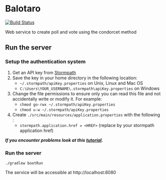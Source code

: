 # Balotaro
[![Build Status](https://travis-ci.org/slimaku/balotaro.svg?branch=master)](https://travis-ci.org/slimaku/balotaro)

Web service to create poll and vote using the condorcet method

## Run the server
### Setup the authentication system
1. Get an API key from [Stormpath](https://stormpath.com)
2. Save the key in your home directory in the following location:
    * `~/.stormpath/apiKey.properties` on Unix, Linux and Mac OS
    * `C:\Users\YOUR_USERNAME\.stormpath\apiKey.properties` on Windows
3. Change the file permissions to ensure only you can read this file and not accidentally write or modify it. For example:
    * `chmod go-rwx ~/.stormpath/apiKey.properties`
    * `chmod u-w ~/.stormpath/apiKey.properties`
4. Create `./src/main/resources/application.properties` with the following :
    * `stormpath.application.href = <HREF>` (replace <HREF> by your stormpath application href)
    
***If you encounter problems look at this [tutorial](https://docs.stormpath.com/java/spring-boot-web/quickstart.html).***

### Run the server
`./gradlew bootRun`

The service will be accessible at http://localhost:8080
